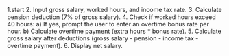 1.start 2. Input gross salary, worked hours, and income tax rate. 3. Calculate pension deduction (7% of gross salary). 4. Check if worked hours exceed 40 hours: a) If yes, prompt the user to enter an overtime bonus rate per hour. b) Calculate overtime payment (extra hours * bonus rate). 5. Calculate gross salary after deductions (gross salary - pension - income tax - overtime payment). 6. Display net salary. 